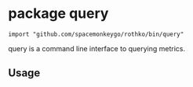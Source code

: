# package query

`import "github.com/spacemonkeygo/rothko/bin/query"`

query is a command line interface to querying metrics.

## Usage
